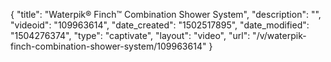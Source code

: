 {
    "title": "Waterpik&reg; Finch&trade; Combination Shower System",
    "description": "",
    "videoid": "109963614",
    "date_created": "1502517895",
    "date_modified": "1504276374",
    "type": "captivate",
    "layout": "video",
    "url": "\/v\/waterpik-finch-combination-shower-system\/109963614"
}